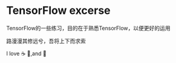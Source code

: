 # TensorFlow excerse

TensorFlow的一些练习，目的在于熟悉TensorFlow，以便更好的运用

路漫漫其修远兮，吾将上下而求索

I love :coffee: :pizza:,and :dancer: 
